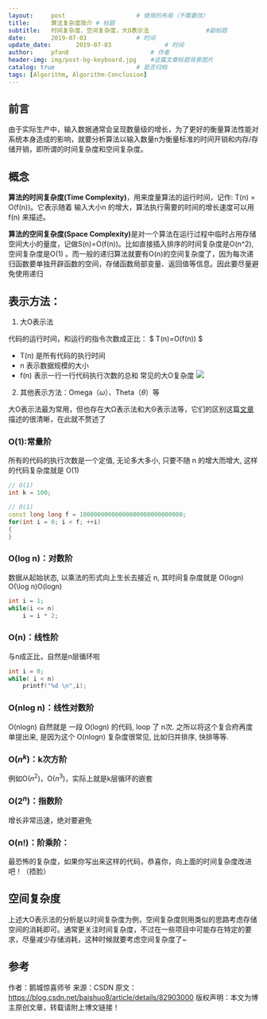 ```yaml
---
layout:     post   				    # 使用的布局（不需要改）
title:      算法复杂度简介	# 标题 
subtitle:   时间复杂度，空间复杂度，大O表示法				 #副标题
date:       2019-07-03 				# 时间
update_date:       2019-07-03 				# 时间
author:     pfan8 						# 作者
header-img: img/post-bg-keyboard.jpg 	#这篇文章标题背景图片
catalog: true 						# 是否归档
tags: [Algorithm, Algorithm-Conclusion]
---
```


## 前言
由于实际生产中，输入数据通常会呈现数量级的增长，为了更好的衡量算法性能对系统本身造成的影响，就要分析算法以输入数量n为衡量标准的时间开销和内存/存储开销，即所谓的时间复杂度和空间复杂度。
## 概念
<b>算法的时间复杂度(Time Complexity)</b>，用来度量算法的运行时间，记作: T(n) = O(f(n))。它表示随着 输入大小n 的增大，算法执行需要的时间的增长速度可以用 f(n) 来描述。

<b>算法的空间复杂度(Space Complexity)</b>是对一个算法在运行过程中临时占用存储空间大小的量度，记做S(n)=O(f(n))。比如直接插入排序的时间复杂度是O(n^2),空间复杂度是O(1) 。而一般的递归算法就要有O(n)的空间复杂度了，因为每次递归函数要单独开辟函数的空间，存储函数局部变量、返回值等信息。因此要尽量避免使用递归

## 表示方法：
1. 大O表示法

代码的运行时间，和运行的指令次数成正比：
$
T(n)=O(f(n))
$
+ T(n) 是所有代码的执行时间
+ n 表示数据规模的大小
+ f(n) 表示一行一行代码执行次数的总和
常见的大O复杂度
![](https://img-blog.csdn.net/20180906083513784?)

2. 其他表示方法：Omega（$\omega$）、Theta（$\theta$）等

大O表示法最为常用，但也存在大Ω表示法和大Θ表示法等，它们的区别这篇[文章](https://www.programiz.com/dsa/asymptotic-notations)描述的很清晰，在此就不赘述了

### O(1):常量阶
所有的代码的执行次数是一个定值, 无论多大多小, 只要不随 n 的增大而增大, 这样的代码复杂度就是 O(1)
```c++
// O(1)
int k = 100;

// O(1)
const long long f = 10000000000000000000000000000;
for(int i = 0; i < f; ++i)
{
}
```
### O(log n)：对数阶
数据从起始状态, 以乘法的形式向上生长去接近 n, 其时间复杂度就是 O(logn) O(\log n)O(logn)
```c++
int i = 1;
while(i <= n)
	i = i * 2;
```

### O(n)：线性阶
与n成正比，自然是n层循环啦
```c++
int i = 0;
while( i < n)
	printf("%d \n",i);
```

### O(nlog n)：线性对数阶
O(nlogn) 自然就是 一段 O(logn) 的代码, loop 了 n次. 之所以将这个复合府再度单提出来, 是因为这个 O(nlogn) 复杂度很常见, 比如归并排序, 快排等等.

### O($n^k$)：k次方阶
例如O($n^2$)，O($n^3$)，实际上就是k层循环的嵌套

### O($2^n$)：指数阶
增长非常迅速，绝对要避免

### O(n!)：阶乘阶：
最恐怖的复杂度，如果你写出来这样的代码，恭喜你，向上面的时间复杂度改进吧！（捂脸）

## 空间复杂度
上述大O表示法的分析是以时间复杂度为例，空间复杂度则用类似的思路考虑存储空间的消耗即可。通常更关注时间复杂度，不过在一些项目中可能存在特定的要求，尽量减少存储消耗，这种时候就要考虑空间复杂度了~

## 参考 
作者：鹅城惊喜师爷 
来源：CSDN 
原文：https://blog.csdn.net/baishuo8/article/details/82903000 
版权声明：本文为博主原创文章，转载请附上博文链接！